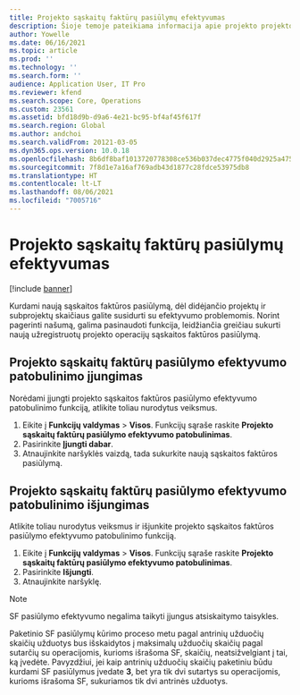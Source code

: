 ```yaml
---
title: Projekto sąskaitų faktūrų pasiūlymų efektyvumas
description: Šioje temoje pateikiama informacija apie projekto projekto sąskaitų faktūrų pasiūlymų efektyvumo patobulinimus.
author: Yowelle
ms.date: 06/16/2021
ms.topic: article
ms.prod: ''
ms.technology: ''
ms.search.form: ''
audience: Application User, IT Pro
ms.reviewer: kfend
ms.search.scope: Core, Operations
ms.custom: 23561
ms.assetid: bfd18d9b-d9a6-4e21-bc95-bf4af45f617f
ms.search.region: Global
ms.author: andchoi
ms.search.validFrom: 20121-03-05
ms.dyn365.ops.version: 10.0.18
ms.openlocfilehash: 8b6df8baf1013720778308ce536b037dec4775f040d2925a47508fb373900f81
ms.sourcegitcommit: 7f8d1e7a16af769adb43d1877c28fdce53975db8
ms.translationtype: HT
ms.contentlocale: lt-LT
ms.lasthandoff: 08/06/2021
ms.locfileid: "7005716"
---
```

# <a name="project-invoice-proposal-performance"></a>Projekto sąskaitų faktūrų pasiūlymų efektyvumas

[!include [banner](../includes/banner.md)]

Kurdami naują sąskaitos faktūros pasiūlymą, dėl didėjančio projektų ir subprojektų skaičiaus galite susidurti su efektyvumo problemomis. Norint pagerinti našumą, galima pasinaudoti funkcija, leidžiančia greičiau sukurti naują užregistruotų projekto operacijų sąskaitos faktūros pasiūlymą.

## <a name="enable-project-invoice-proposal-performance-enhancement"></a>Projekto sąskaitų faktūrų pasiūlymo efektyvumo patobulinimo įjungimas
Norėdami įjungti projekto sąskaitos faktūros pasiūlymo efektyvumo patobulinimo funkciją, atlikite toliau nurodytus veiksmus.

1.  Eikite į **Funkcijų valdymas** > **Visos**. Funkcijų sąraše raskite **Projekto sąskaitų faktūrų pasiūlymo efektyvumo patobulinimas**.
2.  Pasirinkite **Įjungti dabar**.
3.  Atnaujinkite naršyklės vaizdą, tada sukurkite naują sąskaitos faktūros pasiūlymą.

## <a name="turn-off-project-invoice-proposal-performance-enhancement"></a>Projekto sąskaitų faktūrų pasiūlymo efektyvumo patobulinimo išjungimas
Atlikite toliau nurodytus veiksmus ir išjunkite projekto sąskaitos faktūros pasiūlymo efektyvumo patobulinimo funkciją.

1.  Eikite į **Funkcijų valdymas** > **Visos**. Funkcijų sąraše raskite **Projekto sąskaitų faktūrų pasiūlymo efektyvumo patobulinimas**.
2.  Pasirinkite **Išjungti**.
3.  Atnaujinkite naršyklę.

> [!NOTE]
> SF pasiūlymo efektyvumo negalima taikyti įjungus atsiskaitymo taisykles.
> 
> Paketinio SF pasiūlymų kūrimo proceso metu pagal antrinių užduočių skaičių užduotys bus išskaidytos į maksimalų užduočių skaičių pagal sutarčių su operacijomis, kurioms išrašoma SF, skaičių, neatsižvelgiant į tai, ką įvedėte. Pavyzdžiui, jei kaip antrinių užduočių skaičių paketiniu būdu kurdami SF pasiūlymus įvedate **3**, bet yra tik dvi sutartys su operacijomis, kurioms išrašoma SF, sukuriamos tik dvi antrinės užduotys.
